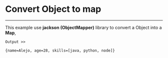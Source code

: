 
# Convert Object to map
---

This example use **jackson (ObjectMapper)** library to convert a Object into a **Map**, 
```
Output >>

{name=Alejo, age=28, skills=[java, python, node]}
```


